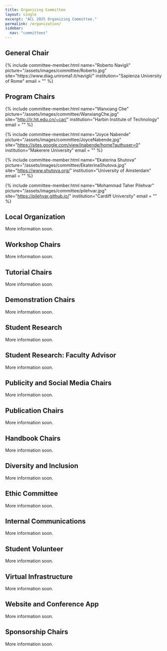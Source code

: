 ```yaml
---
title: Organizing Committee
layout: single
excerpt: "ACL 2025 Organizing Committee."
permalink: /organization/
sidebar:
  nav: "committees"
---
```


<h2>General Chair</h2>
{% include committee-member.html
   name="Roberto Navigli"
   picture="/assets/images/committee/Roberto.jpg"
   site="https://www.diag.uniroma1.it/navigli/"
   institution="Sapienza University of Rome"
   email = ""
%}

<h2>Program Chairs </h2>

{% include committee-member.html
   name="Wanxiang Che"
   picture="/assets/images/committee/WanxiangChe.jpg"
   site="http://ir.hit.edu.cn/~car/"
   institution="Harbin Institute of Technology"
   email = ""
%}

{% include committee-member.html
   name="Joyce Nabende"
   picture="/assets/images/committee/JoyceNabende.jpg"
   site="https://sites.google.com/view/jnabende/home?authuser=0"
   institution="Makerere University"
   email = ""
%}

{% include committee-member.html
   name="Ekaterina Shutova"
   picture="/assets/images/committee/EkaterinaShutova.jpg"
   site="https://www.shutova.org/"
   institution="University of Amsterdam"
   email = ""
%}

{% include committee-member.html
   name="Mohammad Taher Pilehvar"
   picture="/assets/images/committee/pilehvar.jpg"
   site="https://pilehvar.github.io/"
   institution="Cardiff University"
   email = ""
%}

<h2>Local Organization </h2>

More information soon.

<!-- {% include committee-member.html
name="Thepchai Supnithi"
picture="/assets/images/committee/thepchai_supnithi.jpeg"
site="https://www.nectec.or.th/hccru/staff/view/59"
institution="NECTEC and AIAT"
email = ""
%} -->

<h2>Workshop Chairs</h2>

More information soon.

<!-- {% include committee-member.html
name="Xipeng Qiu"
picture="/assets/images/committee/xipeng_qiu.jpeg"
site="https://xpqiu.github.io/en.html"
institution="Fudan University"
email = ""
%} -->

<h2>Tutorial Chairs</h2>

More information soon.

<!-- {% include committee-member.html
name="Luis Chiruzzo"
picture="/assets/images/committee/luis_chiruzzo.jpeg"
site="https://scholar.google.com/citations?user=C7c4uCsAAAAJ&hl=es"
institution="Universidad de la República"
email = ""
%} -->

<h2>Demonstration Chairs</h2>

More information soon.

<!-- {% include committee-member.html
name="Sun Aixin"
picture="/assets/images/committee/sun_aixin.jpeg"
site="https://personal.ntu.edu.sg/axsun/"
institution="Nanyang Technological University"
email = ""
%} -->

<h2>Student Research</h2>

More information soon.

<!-- {% include committee-member.html
name="Xiyan Fu"
picture="/assets/images/committee/xiyan_fu.jpeg"
site="https://www.cl.uni-heidelberg.de/nlpgroup/person/fu"
institution="Heidelberg University"
email = "fu@cl.uni-heidelberg.de"
%} -->

<h2>Student Research: Faculty Advisor</h2>

More information soon.

<!-- {% include committee-member.html
name="Ekapol Chuangsuwanich"
picture="/assets/images/committee/person.png"
site=""
institution="Chulalongkorn University"
email = ""
%} -->

<h2>Publicity and Social Media Chairs</h2>

More information soon.

<!-- {% include committee-member.html
name="Yuki Arase"
picture="/assets/images/committee/yuki_arase.jpeg"
site="https://yukiar.github.io/"
institution="Osaka University"
email = "arase@ist.osaka-u.ac.jp"
%} -->

<h2>Publication Chairs</h2>

More information soon.

<!-- {% include committee-member.html
name="Miruna Clinciu"
picture="/assets/images/committee/miruna_clinciu.jpeg"
site="https://www.mirunaclinciu.com/"
institution="University of Edinburgh"
email = "mc191@hw.ac.uk"
%} -->

<h2>Handbook Chairs</h2>

More information soon.

<!-- {% include committee-member.html
name="Pierre Colombo"
picture="/assets/images/committee/pierre_colombo.jpeg"
site="https://pierrecolombo.github.io/"
institution="Université Paris Saclay"
email = ""
%} -->

<h2>Diversity and Inclusion</h2>

More information soon.

<!-- {% include committee-member.html
name="Jing Li"
picture="/assets/images/committee/jing_li.jpeg"
site="https://www4.comp.polyu.edu.hk/~jing1li/"
institution="Hong Kong Polytechnic University"
email = "jing-amelia.li@polyu.edu.hk"
%} -->

<h2>Ethic Committee</h2>

More information soon.

<!-- {% include committee-member.html
name="Alice Oh"
picture="/assets/images/committee/alice_oh.jpeg"
site="https://aliceoh9.github.io"
institution="KAIST"
email = ""
%} -->

<h2>Internal Communications</h2>

More information soon.

<!-- {% include committee-member.html
name="Claudia Borg"
picture="/assets/images/committee/claudia_borg.jpeg"
site="https://www.um.edu.mt/profile/claudiaborg"
institution="University of Malta"
email = ""
%} -->

<h2>Student Volunteer</h2>

More information soon.

<!-- {% include committee-member.html
name="Margot Mieskes"
picture="/assets/images/committee/margot_mieskes.jpeg"
site="https://sis.h-da.de/personen/professor-innen-auf-einen-blick/prof-dr-margot-mieskes"
institution="University of Applied Science, Darmstadt"
email = "margot.mieskes@h-da.de"
%} -->

<h2>Virtual Infrastructure</h2>

More information soon.

<!-- {% include committee-member.html
name="Gözde Gül"
picture="/assets/images/committee/gözde_gül.jpeg"
site="https://gozdesahin.github.io/"
institution="Koç University"
email = ""
%} -->

<h2>Website and Conference App</h2>
More information soon.

<!-- {% include committee-member.html
name="Yun-Nung (Vivian) Chen"
picture="/assets/images/committee/yun_nung.jpeg"
site="https://www.csie.ntu.edu.tw/~yvchen/"
institution="National Taiwan University"
email = ""
%} -->

<h2>Sponsorship Chairs</h2>

More information soon.

<!-- {% include committee-member.html
name="Lluis Marquez"
picture="/assets/images/committee/person.png"
site="https://www.amazon.science/author/lluis-marquez"
institution="Amazon"
email = ""
%} -->
